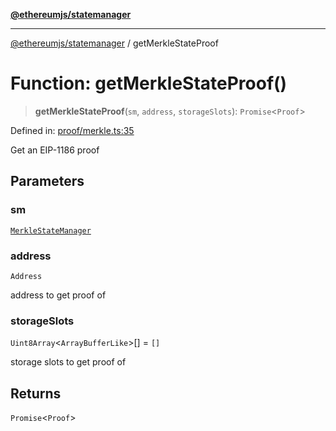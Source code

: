 [**@ethereumjs/statemanager**](../README.md)

***

[@ethereumjs/statemanager](../README.md) / getMerkleStateProof

# Function: getMerkleStateProof()

> **getMerkleStateProof**(`sm`, `address`, `storageSlots`): `Promise`\<`Proof`\>

Defined in: [proof/merkle.ts:35](https://github.com/ethereumjs/ethereumjs-monorepo/blob/master/packages/statemanager/src/proof/merkle.ts#L35)

Get an EIP-1186 proof

## Parameters

### sm

[`MerkleStateManager`](../classes/MerkleStateManager.md)

### address

`Address`

address to get proof of

### storageSlots

`Uint8Array`\<`ArrayBufferLike`\>[] = `[]`

storage slots to get proof of

## Returns

`Promise`\<`Proof`\>
